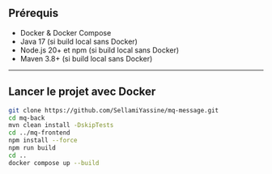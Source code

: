 ## Prérequis

- Docker & Docker Compose
- Java 17 (si build local sans Docker)
- Node.js 20+ et npm (si build local sans Docker)
- Maven 3.8+ (si build local sans Docker)

---

## Lancer le projet avec Docker

```bash
git clone https://github.com/SellamiYassine/mq-message.git
cd mq-back
mvn clean install -DskipTests
cd ../mq-frontend
npm install --force
npm run build
cd ..
docker compose up --build

